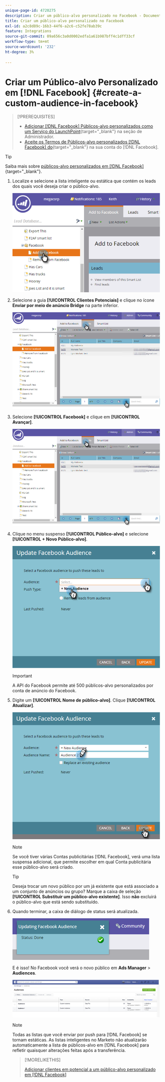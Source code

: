 ```yaml
---
unique-page-id: 4720275
description: Criar um público-alvo personalizado no Facebook - Documentação do Marketo - Documentação do produto
title: Criar um público-alvo personalizado no Facebook
exl-id: a2c8d89c-16b3-44f6-a2c6-c52fe78ab39c
feature: Integrations
source-git-commit: 09a656c3a0d0002edfa1a61b987bff4c1dff33cf
workflow-type: tm+mt
source-wordcount: '232'
ht-degree: 3%

---
```


# Criar um Público-alvo Personalizado em [!DNL Facebook] {#create-a-custom-audience-in-facebook}

>[!PREREQUISITES]
>
>* [Adicionar [!DNL Facebook] Públicos-alvo personalizados como um Serviço do LaunchPoint](/help/marketo/product-docs/demand-generation/ad-network-integrations/add-facebook-custom-audiences-as-a-launchpoint-service.md){target="_blank"} na seção de Administrador.
>* [Aceite os Termos de Públicos-alvo personalizados [!DNL Facebook] do &#x200B;](https://www.facebook.com/ads/manage/customaudiences/tos.php){target="_blank"} na sua conta do [!DNL Facebook].

>[!TIP]
>
>Saiba mais sobre [públicos-alvo personalizados em [!DNL Facebook]](https://www.facebook.com/help/341425252616329){target="_blank"}.

1. Localize e selecione a lista inteligente ou estática que contém os leads dos quais você deseja criar o público-alvo.

   ![](assets/create-a-custom-audience-in-facebook-1.png)

1. Selecione a guia **[!UICONTROL Clientes Potenciais]** e clique no ícone **Enviar por meio de anúncio Bridge** na parte inferior.

   ![](assets/create-a-custom-audience-in-facebook-2.png)

1. Selecione **[!UICONTROL Facebook]** e clique em **[!UICONTROL Avançar]**.

   ![](assets/create-a-custom-audience-in-facebook-3.png)

1. Clique no menu suspenso **[!UICONTROL Público-alvo]** e selecione **[!UICONTROL + Novo Público-alvo]**.

   ![](assets/create-a-custom-audience-in-facebook-4.png)

   >[!IMPORTANT]
   >
   >A API do Facebook permite até 500 públicos-alvo personalizados por conta de anúncio do Facebook.

1. Digite um **[!UICONTROL Nome de público-alvo]**. Clique **[!UICONTROL Atualizar]**.

   ![](assets/create-a-custom-audience-in-facebook-5.png)

   >[!NOTE]
   >
   >Se você tiver várias Contas publicitárias [!DNL Facebook], verá uma lista suspensa adicional, que permite escolher em qual Conta publicitária esse público-alvo será criado.

   >[!TIP]
   >
   >Deseja trocar um novo público por um já existente que está associado a um conjunto de anúncios ou grupo? Marque a caixa de seleção **[!UICONTROL Substituir um público-alvo existente]**. Isso **não** excluirá o público-alvo que está sendo substituído.

1. Quando terminar, a caixa de diálogo de status será atualizada.

   ![](assets/create-a-custom-audience-in-facebook-6.png)

   E é isso! No Facebook você verá o novo público em **Ads Manager** > **Audiences**.

   ![](assets/create-a-custom-audience-in-facebook-7.png)

   >[!NOTE]
   >
   >Todas as listas que você enviar por push para [!DNL Facebook] se tornam estáticas. As listas inteligentes no Marketo não atualizarão automaticamente a lista de públicos-alvo em [!DNL Facebook] para refletir quaisquer alterações feitas após a transferência.

   >[!MORELIKETHIS]
   >
   >[Adicionar clientes em potencial a um público-alvo personalizado em [!DNL Facebook]](/help/marketo/product-docs/demand-generation/facebook/add-leads-to-a-custom-audience-in-facebook.md)
